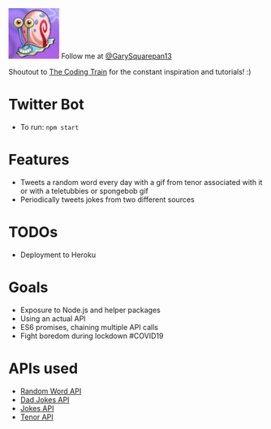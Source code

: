 <img src="./assets/gary.jpeg" alt="gary" width="100"/> Follow me at [@GarySquarepan13](https://twitter.com/GarySquarepan13)

Shoutout to [The Coding Train](https://thecodingtrain.com/) for the constant inspiration and tutorials! :)

# Twitter Bot

* To run: `npm start`

# Features

* Tweets a random word every day with a gif from tenor associated with it or with a teletubbies or spongebob gif
* Periodically tweets jokes from two different sources

# TODOs

* Deployment to Heroku

# Goals

* Exposure to Node.js and helper packages
* Using an actual API
* ES6 promises, chaining multiple API calls
* Fight boredom during lockdown #COVID19

# APIs used

* [Random Word API](https://random-word-api.herokuapp.com/home)
* [Dad Jokes API](https://icanhazdadjoke.com)
* [Jokes API](https://sv443.net/jokeapi/v2)
* [Tenor API](https://tenor.com/gifapi)